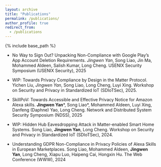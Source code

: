 ```yaml
---
layout: archive
title: "Publications"
permalink: /publications/
author_profile: true
redirect_from:
  - /publications
---
```


{% include base_path %}

* No Way to Sign Out? Unpacking Non-Compliance with Google Play’s App Account Deletion Requirements. *Jingwen Yan*, Song Liao, Jin Ma, Mohammed Aldeen, Salish Kumar, Long Cheng. USENIX Security Symposium (USENIX Security), 2025

* WIP: Towards Privacy Compliance by Design in the Matter Protocol. Yichen Liu, *Jingwen Yan*, Song Liao, Long Cheng, Luyi Xing. Workshop on Security and Privacy in Standardized IoT (SDIoTSec), 2025.

* SkillPoV: Towards Accessible and Effective Privacy Notice for Amazon Alexa skills. **Jingwen Yan***, Song Liao*, Mohammed Aldeen, Luyi Xing, Danfeng (Daphne) Yao, Long Cheng. Network and Distributed System Security Symposium (NDSS), 2025

* WIP: Hidden Hub Eavesdropping Attack in Matter-enabled Smart Home Systems. Song Liao, **Jingwen Yan**, Long Cheng. Workshop on Security and Privacy in Standardized IoT (SDIoTSec), 2024.

* Understanding GDPR Non-Compliance in Privacy Policies of Alexa Skills in European Marketplaces. Song Liao, Mohammed Aldeen, **Jingwen Yan**, Long Cheng, Xiapu Luo, Haipeng Cai, Hongxin Hu. The Web Conference (WWW), 2024

